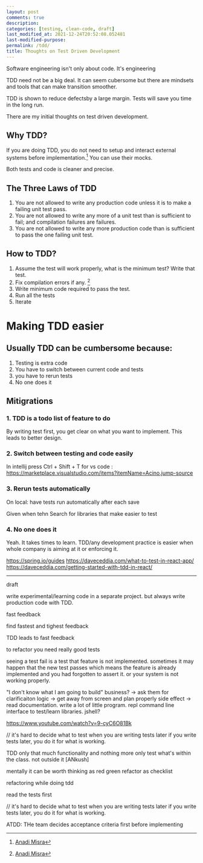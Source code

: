 ```yaml
---
layout: post
comments: true
description:
categories: [testing, clean-code, draft]
last_modified_at: 2021-12-24T20:52:08.052481
last-modified-purpose:
permalink: /tdd/
title: Thoughts on Test Driven Development
---
```


Software engineering isn't only about code. It's engineering

TDD need not be a big deal. It can seem cubersome but there are mindsets and tools that can make transition smoother.

TDD is shown to reduce defectsby a large margin. Tests will save you time in the long run.

There are my initial thoughts on test driven development.

## Why TDD?

If you are doing TDD, you do not need to setup and interact external systems before implementation.[^1] You can use their mocks. 

Both tests and code is cleaner and precise.

## The Three Laws of TDD
1. You are not allowed to write any production code unless it is to make a failing unit test pass.
2. You are not allowed to write any more of a unit test than is sufficient to fail; and compilation failures are failures.
3. You are not allowed to write any more production code than is sufficient to pass the one failing unit test.

## How to TDD?

1. Assume the test will work properly, what is the minimum test? Write that test.
2. Fix compilation errors if any. [^1]
3. Write minimum code required to pass the test.
4. Run all the tests
5. Iterate

# Making TDD easier

## Usually TDD can be cumbersome because:

1. Testing is extra code
2. You have to switch between current code and tests
3. you have to rerun tests
4. No one does it

## Mitigrations

### 1. TDD is a todo list of feature to do

By writing test first, you get clear on what you want to implement. This leads to better design.

### 2. Switch between testing and code easily

In intellij press Ctrl + Shift + T
for vs code : https://marketplace.visualstudio.com/items?itemName=Acino.jump-source

### 3. Rerun tests automatically

On local: have tests run automatically after each save

Given when tehn
Search for libraries that make easier to test

### 4. No one does it

Yeah. It takes times to learn. TDD/any development practice is easier when whole company is aiming at it or enforcing it.


https://spring.io/guides
https://daveceddia.com/what-to-test-in-react-app/
https://daveceddia.com/getting-started-with-tdd-in-react/


[^1]: [Anadi Misra](https://www.linkedin.com/in/ACoAAAGmNOsBErk1_7cbjUHllOPVUE5M-NvcOKc/?lipi=urn%3Ali%3Apage%3Ad_flagship3_feed%3Bd5ZjyftfQoKiUju1OpMyEA%3D%3D) 


---

draft

write experimental/learning code in a separate project. but always write production code with TDD.


fast feedback

find fastest and tighest feedback

TDD leads to fast feedback

to refactor you need really good tests

seeing a test fail is a test that feature is not implemented. sometimes it may happen that the new test passes which means the feature is already implemented and you had forgotten to assert it. or your system is not working properly.

"I don't know what I am going to build" 
business? -> ask them for clarificaiton
logic -> get away from screen and plan properly 
side effect -> read documentation. write a lot of little program. repl command line interface to test/learn libraries. jshell?

https://www.youtube.com/watch?v=9-cyC6O81Bk


// it's hard to decide what to test when you are writing tests later
if you write tests later, you do it for what is working.

TDD only that much functionality and nothing more
only test what's within the class. not outside it [ANkush]

mentally it can be worth thinking as red green refactor as checklist



refactoring while doing tdd


read the tests first


// it's hard to decide what to test when you are writing tests later
if you write tests later, you do it for what is working.

ATDD: THe team decides acceptance criteria first before implementing 